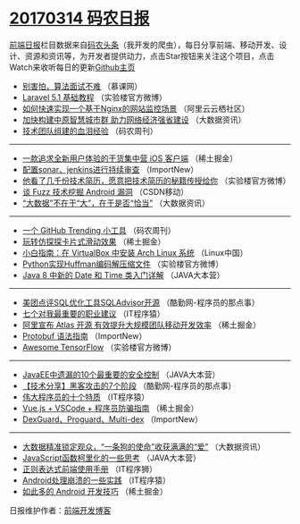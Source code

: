 # [20170314 码农日报](https://toutiao.qdkfweb.cn/date/2017/03/14)

[前端日报](https://qdkfweb.cn/c/news)栏目数据来自[码农头条](https://toutiao.qdkfweb.cn/)（我开发的爬虫），每日分享前端、移动开发、设计、资源和资讯等，为开发者提供动力，点击Star按钮来关注这个项目，点击Watch来收听每日的更新[Github主页](https://github.com/kujian/frontendDaily)
* [别害怕，算法面试不难](https://toutiao.qdkfweb.cn/30179.html) （慕课网）
* [Laravel 5.1 基础教程](https://toutiao.qdkfweb.cn/30219.html) （实验楼官方微博）
* [如何快速实现一个基于Nginx的网站监控场景](https://toutiao.qdkfweb.cn/30190.html) （阿里云云栖社区）
* [加快构建中原智慧城市群 助力网络经济强省建设](https://toutiao.qdkfweb.cn/30230.html) （大数据资讯）
* [技术团队组建的血泪经验](https://toutiao.qdkfweb.cn/30201.html) （码农周刊）

***
* [一款追求全新用户体验的干货集中营 iOS 客户端](https://toutiao.qdkfweb.cn/30241.html) （稀土掘金）
* [配置sonar、jenkins进行持续审查](https://toutiao.qdkfweb.cn/30180.html) （ImportNew）
* [他看了几千份技术简历，愿意把技术简历的秘籍传授给你](https://toutiao.qdkfweb.cn/30220.html) （实验楼官方微博）
* [谈 Fuzz 技术挖掘 Android 漏洞](https://toutiao.qdkfweb.cn/30191.html) （CSDN移动）
* [“大数据”不在于“大”，在于是否“恰当”](https://toutiao.qdkfweb.cn/30231.html) （大数据资讯）

***
* [一个 GitHub Trending 小工具](https://toutiao.qdkfweb.cn/30202.html) （码农周刊）
* [玩转仿探探卡片式滑动效果](https://toutiao.qdkfweb.cn/30242.html) （稀土掘金）
* [小白指南：在 VirtualBox 中安装 Arch Linux 系统](https://toutiao.qdkfweb.cn/30183.html) （Linux中国）
* [Python实现Huffman编码解压缩文件](https://toutiao.qdkfweb.cn/30221.html) （实验楼官方微博）
* [Java 8 中新的 Date 和 Time 类入门详解](https://toutiao.qdkfweb.cn/30192.html) （JAVA大本营）

***
* [美团点评SQL优化工具SQLAdvisor开源](https://toutiao.qdkfweb.cn/30232.html) （酷勤网-程序员的那点事）
* [七个对我最重要的职业建议](https://toutiao.qdkfweb.cn/30203.html) （IT程序猿）
* [阿里宣布 Atlas 开源 有效提升大规模团队移动开发效率](https://toutiao.qdkfweb.cn/30243.html) （稀土掘金）
* [Protobuf 语法指南](https://toutiao.qdkfweb.cn/30181.html) （ImportNew）
* [Awesome TensorFlow](https://toutiao.qdkfweb.cn/30222.html) （实验楼官方微博）

***
* [JavaEE中遗漏的10个最重要的安全控制](https://toutiao.qdkfweb.cn/30193.html) （JAVA大本营）
* [【技术分享】黑客攻击的7个阶段](https://toutiao.qdkfweb.cn/30233.html) （酷勤网-程序员的那点事）
* [伟大程序员的十个特质](https://toutiao.qdkfweb.cn/30204.html) （IT程序猿）
* [Vue.js + VSCode + 程序员防骗指南](https://toutiao.qdkfweb.cn/30244.html) （稀土掘金）
* [DexGuard、Proguard、Multi-dex](https://toutiao.qdkfweb.cn/30182.html) （ImportNew）

***
* [大数据精准锁定观众，“一条狗的使命”收获满满的“爱”](https://toutiao.qdkfweb.cn/30223.html) （大数据资讯）
* [JavaScript函数柯里化的一些思考](https://toutiao.qdkfweb.cn/30194.html) （JAVA大本营）
* [正则表达式前端使用手册](https://toutiao.qdkfweb.cn/30234.html) （IT程序狮）
* [Android处理崩溃的一些实践](https://toutiao.qdkfweb.cn/30205.html) （IT程序猿）
* [如此多的 Android 开发技巧](https://toutiao.qdkfweb.cn/30245.html) （稀土掘金）

日报维护作者：[前端开发博客](https://qdkfweb.cn/) 